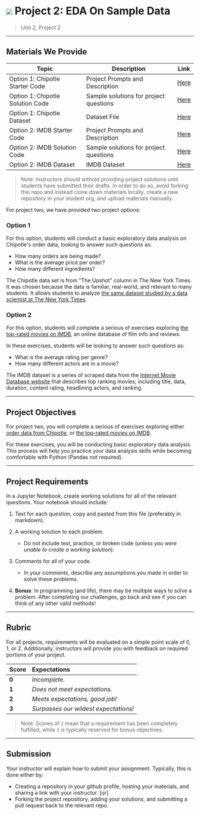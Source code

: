 # ![](https://ga-dash.s3.amazonaws.com/production/assets/logo-9f88ae6c9c3871690e33280fcf557f33.png) Project 2: EDA On Sample Data

> Unit 2, Project 2

---

## Materials We Provide

| Topic | Description | Link |
| --- | --- | --- |
| Option 1: Chipotle Starter Code | Project Prompts and Description | [Here](./chipotle.ipynb) |
| Option 1: Chipotle Solution Code | Sample solutions for project questions | [Here](./solution-code/chipotle_solutions.ipynb) |
| Option 1: Chipotle Dataset | Dataset File | [Here](./Data/chipotle.tsv) |
| Option 2: IMDB Starter Code | Project Prompts and Description | [Here](./imdb.ipynb) |
| Option 2: IMDB Solution Code | Sample solutions for project questions | [Here](./solution-code/imdb_solutions.ipynb) |
| Option 2: IMDB Dataset | IMDB Dataset | [Here](./data/imdb_1000.csv) |

> Note: Instructors should withold providing project solutions until students have submitted their drafts. In order to do so, avoid forking this repo and instead clone down materials locally, create a new repository in your student org, and upload materials manually.

For project two, we have provided two project options:

### Option 1
For this option, students will conduct a basic exploratory data analysis on Chipotle's order data, looking to answer such questions as: 
  - How many orders are being made?
  - What is the average price per order?
  - How many different ingredients? 

The Chipotle data set is from "The Upshot" column in The New York Times. It was chosen because the data is familiar, real-world, and relevant to many students. It allows students to analyze [the same dataset studied by a data scientist at The New York Times](https://www.nytimes.com/interactive/2015/02/17/upshot/what-do-people-actually-order-at-chipotle.html).

### Option 2
For this option, students will complete a serious of exercises exploring [the top-rated movies on IMDB](./data/imdb_1000.csv), an online database of film info and reviews.
 
In these exercises, students will be looking to answer such questions as: 
- What is the average rating per genre?
- How many different actors are in a movie?

The IMDB dataset is a series of scraped data from the [Internet Movie Database website](https://www.imdb.com) that describes top ranking movies, including title, data, duration, content rating, headlining actors, and ranking.

---

## Project Objectives

For project two, you will complete a serious of exercises exploring either [order data from Chipotle](https://github.com/TheUpshot/chipotle), or [the top-rated movies on IMDB](./data/imdb_1000.csv).

For these exercises, you will be conducting basic exploratory data analysis. This process will help you practice your data analysis skills while becoming comfortable with Python (Pandas not required).

---

## Project Requirements

In a Jupyter Notebook, create working solutions for all of the relevant questions. Your notebook should include:

1. Text for each question, copy and pasted from this file (preferably in markdown).
2. A working solution to each problem.
   - Do not include test, practice, or broken code (*unless you were unable to create a working solution*).
3. Comments for all of your code.
   - In your comments, describe any assumptions you made in order to solve these problems.

4. **Bonus**: In programming (and life), there may be multiple ways to solve a problem. After completing our challenges, go back and see if you can think of any other valid methods!


---

## Rubric

For all projects, requirements will be evaluated on a simple point scale of 0, 1, or 2. Additionally, instructors will provide you with feedback on required portions of your project.

Score | Expectations
:--- | :---
**0** | _Incomplete._
**1** | _Does not meet expectations._
**2** | _Meets expectations, good job!_
**3** | _Surpasses our wildest expectations!_

> Note: Scores of `2` mean that a requirement has been completely fulfilled, while `3` is typically reserved for bonus objectives.


---

## Submission

Your instructor will explain how to submit your assignment. Typically, this is done either by:

 - Creating a repository in your github profile, hosting your materials, and sharing a link with your instructor. [or]
 - Forking the project repository, adding your solutions, and submitting a pull request back to the relevant repo.

